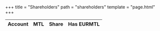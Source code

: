 +++
title = "Shareholders"
path = "shareholders"
template = "page.html"
+++
<script src="/js/shareholders.js" defer></script>

<table id="shareholders-table" class="display">
  <thead>
    <tr>
      <th>Account</th>
      <th>MTL</th>
      <th>Share</th>
      <th>Has EURMTL</th>
    </tr>
  </thead>
  <tbody>

  </tbody>
</table>

<script>
  window.onload = function(){ drawShareholders(); };
</script>
